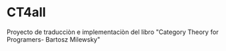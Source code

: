 # CT4all
Proyecto de traducciòn e implementaciòn del libro "Category Theory for Programers- Bartosz Milewsky" 
